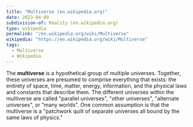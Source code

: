 ```yaml
---
title: "Multiverse (en.wikipedia.org)"
date: 2023-04-09
subdivision-of: Reality (en.wikipedia.org)
type: wikipedia
permalink: "/en.wikipedia.org/wiki/Multiverse"
wikipedia: "https://en.wikipedia.org/wiki/Multiverse"
tags:
  - Multiverse
  - Wikipedia
---
```

The **multiverse** is a hypothetical group of multiple universes. Together, these universes are presumed to comprise everything that exists: the entirety of space, time, matter, energy, information, and the physical laws and constants that describe them. The different universes within the multiverse are called "parallel universes", "other universes", "alternate universes", or "many worlds". One common assumption is that the multiverse is a "patchwork quilt of separate universes all bound by the same laws of physics."